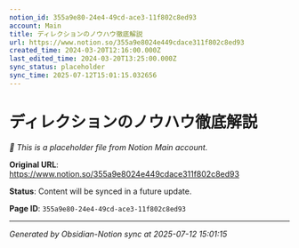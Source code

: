 ```yaml
---
notion_id: 355a9e80-24e4-49cd-ace3-11f802c8ed93
account: Main
title: ディレクションのノウハウ徹底解説
url: https://www.notion.so/355a9e8024e449cdace311f802c8ed93
created_time: 2024-03-20T12:16:00.000Z
last_edited_time: 2024-03-20T13:25:00.000Z
sync_status: placeholder
sync_time: 2025-07-12T15:01:15.032656
---
```


# ディレクションのノウハウ徹底解説

*🔄 This is a placeholder file from Notion Main account.*

**Original URL**: https://www.notion.so/355a9e8024e449cdace311f802c8ed93

**Status**: Content will be synced in a future update.

**Page ID**: `355a9e80-24e4-49cd-ace3-11f802c8ed93`

---

*Generated by Obsidian-Notion sync at 2025-07-12 15:01:15*
